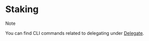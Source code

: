 # Staking

Note

You can find CLI commands related to delegating under [Delegate](https://docs.scrt.network/node-guides/delegating-mainnet.html#delegate-to-a-validator).
